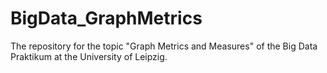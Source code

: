 # BigData_GraphMetrics
The repository for the topic "Graph Metrics and Measures" of the Big Data Praktikum at the University of Leipzig.
